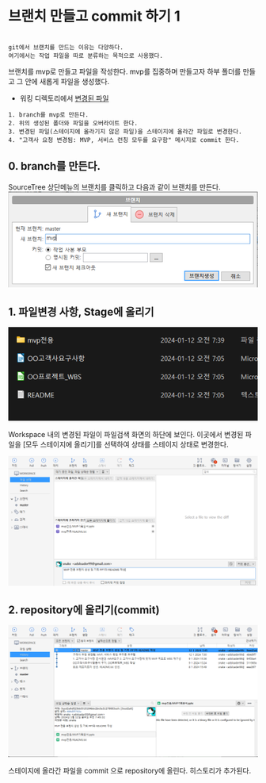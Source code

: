 # 브랜치 만들고 commit 하기 1 

~~~

git에서 브랜치를 만드는 이유는 다양하다. 
여기에서는 작업 파일을 따로 분류하는 목적으로 사용했다. 

~~~

브랜치를 mvp로 만들고 파일을 작성한다. mvp를 집중하며 만들고자 하부 폴더를 만들고 그 안에 새롭게 파일을 생성했다.

- 워킹 디렉토리에서 [변경된 파일](commit_5_1.zip)

~~~
1. branch를 mvp로 만든다.
2. 위의 생성된 폴더와 파일을 오버라이트 한다.
3. 변경된 파일(스테이지에 올라기지 않은 파일)을 스테이지에 올라간 파일로 변경한다.
4. "고객사 요청 변경됨: MVP, 서비스 런칭 모두를 요구함" 메시지로 commit 한다. 
~~~

## 0. branch를 만든다. 

SourceTree 상단메뉴의  브랜치를 클릭하고 다음과 같이 브랜치를 만든다.
![](images/commit_mvp_1_0.png)

## 1. 파일변경 사항, Stage에 올리기
![](images/commit_mvp_1_1.png)

Workspace 내의 변경된 파일이 파일검색 화면의 하단에 보인다. 이곳에서 변경된 파일을 [모두 스테이지에 올리기]를 선택하여 상태를 스테이지 상태로 변경한다. 

![](images/commit_mvp_1_2.png)

## 2. repository에 올리기(commit)
![](images/commit_mvp_1_3.png)

스테이지에 올라간 파일을 commit 으로 repository에 올린다. 히스토리가 추가된다.

